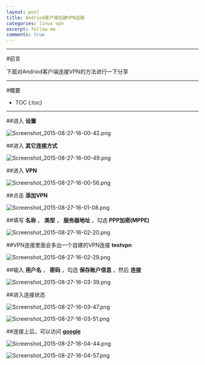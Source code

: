 ```yaml
---
layout: post
title: Andriod客户端创建VPN连接
categories: linux vpn
excerpt: follow me
comments: true
---
```




---

#前言

下面对Andriod客户端连接VPN的方法进行一下分享

---

#概要

* TOC
{:toc}


---




##进入 **设置**

![Screenshot_2015-08-27-16-00-42.png](/images/vpn_for_android_clients/Screenshot_2015-08-27-16-00-42.png)

##进入 **其它连接方式**

![Screenshot_2015-08-27-16-00-49.png](/images/vpn_for_android_clients/Screenshot_2015-08-27-16-00-49.png)


##进入 **VPN**


![Screenshot_2015-08-27-16-00-56.png](/images/vpn_for_android_clients/Screenshot_2015-08-27-16-00-56.png)

##点击 **添加VPN**

![Screenshot_2015-08-27-16-01-08.png](/images/vpn_for_android_clients/Screenshot_2015-08-27-16-01-08.png)

##填写 **名称** ， **类型** ， **服务器地址** ，勾选 **PPP加密(MPPE)**

![Screenshot_2015-08-27-16-02-20.png](/images/vpn_for_android_clients/Screenshot_2015-08-27-16-02-20.png)

##VPN连接里面会多出一个自建的VPN连接 **testvpn**	

![Screenshot_2015-08-27-16-02-29.png](/images/vpn_for_android_clients/Screenshot_2015-08-27-16-02-29.png)


##输入 **用户名** ， **密码** ，勾选 **保存账户信息** ，然后 **连接**

![Screenshot_2015-08-27-16-03-39.png](/images/vpn_for_android_clients/Screenshot_2015-08-27-16-03-39.png)

##进入连接状态

![Screenshot_2015-08-27-16-03-47.png](/images/vpn_for_android_clients/Screenshot_2015-08-27-16-03-47.png)



![Screenshot_2015-08-27-16-03-51.png](/images/vpn_for_android_clients/Screenshot_2015-08-27-16-03-51.png)



##连接上后，可以访问 **[google][google]**

![Screenshot_2015-08-27-16-04-44.png](/images/vpn_for_android_clients/Screenshot_2015-08-27-16-04-44.png)


![Screenshot_2015-08-27-16-04-57.png](/images/vpn_for_android_clients/Screenshot_2015-08-27-16-04-57.png)




[google]:http://www.google.com/
